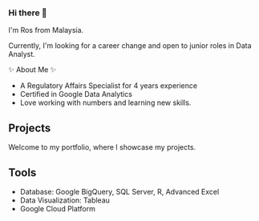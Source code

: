 ### Hi there 👋

<!--
**Rosyahirah/Rosyahirah** is a ✨ _special_ ✨ repository because its `README.md` (this file) appears on your GitHub profile.

Here are some ideas to get you started:

- 🔭 I’m currently working on ...
- 🌱 I’m currently learning ...
- 👯 I’m looking to collaborate on ...
- 🤔 I’m looking for help with ...
- 💬 Ask me about ...
- 📫 How to reach me: ...
- 😄 Pronouns: ...
- ⚡ Fun fact: ...
-->

I'm Ros from Malaysia. 

Currently, I'm looking for a career change and open to junior roles in Data Analyst.

✨ About Me ✨
- A Regulatory Affairs Specialist for 4 years experience
- Certified in Google Data Analytics
- Love working with numbers and learning new skills.

## Projects
Welcome to my portfolio, where I showcase my projects.

## Tools
- Database: Google BigQuery, SQL Server, R, Advanced Excel
- Data Visualization: Tableau
- Google Cloud Platform
